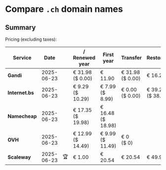 # Compare `.ch` domain names

## Summary

Pricing (excluding taxes):

| Service | Date |  | / Renewed year | First year | Transfer | Restoration |
|--|--|--|--|--|--|--|
| **Gandi** | 2025-06-23 |  | € 31.98<br>($ 0.00) | € 11.90 | € 31.98<br>($ 0.00) | € 16.27 |
| **Internet.bs** | 2025-06-23 |  | € 9.29<br>($ 10.29) | € 7.99<br>($ 8.99) | € 0.00<br>($ 0.00) | € 39.25<br>($ 38.69) |
| **Namecheap** | 2025-06-23 |  | € 17.35<br>($ 19.98) | € 16.48<br>($ 18.98) |  |  |
| **OVH** | 2025-06-23 |  | € 12.99<br>($ 14.49) | € 9.99<br>($ 11.49) | € 0<br>($ 0) |  |
| **Scaleway** | 2025-06-23 | 🏆 | € 1.00 | € 20.54 | € 20.54 | € 49.99 |
